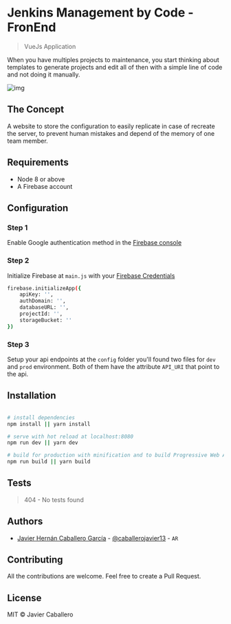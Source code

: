 # Jenkins Management by Code - FronEnd

> VueJs Application

When you have multiples projects to maintenance, you start thinking about templates
to generate projects and edit all of then with a simple line of code and not doing
it manually.

![img](https://i.imgur.com/S1Muty9.png)

## The Concept

A website to store the configuration to easily replicate in case of recreate the
server, to prevent human mistakes and depend of the memory of one team member.


## Requirements

 - Node 8 or above
 - A Firebase account
 
## Configuration
### Step 1

Enable Google authentication method in the  [Firebase console](https://console.firebase.google.com/) 

### Step 2

Initialize Firebase at ``main.js`` with your [Firebase Credentials](https://console.firebase.google.com/)
``` bash
firebase.initializeApp({
    apiKey: '',
    authDomain: '',
    databaseURL: '',
    projectId: '',
    storageBucket: ''
})
```

### Step 3

Setup your api endpoints at the ``config`` folder you'll found two files for ``dev``
and ``prod`` environment. Both of them have the attribute ``API_URI`` that point to the api. 

## Installation

``` bash

# install dependencies
npm install || yarn install

# serve with hot reload at localhost:8080
npm run dev || yarn dev

# build for production with minification and to build Progressive Web Apps
npm run build || yarn build

```
## Tests

> 404 - No tests found

## Authors

 - [Javier Hernán Caballero García](https://javiercaballero.info) - [@caballerojavier13](https://github.com/caballerojavier13) - `AR`

## Contributing

All the contributions are welcome. Feel free to create a Pull Request.

## License
MIT © Javier Caballero

